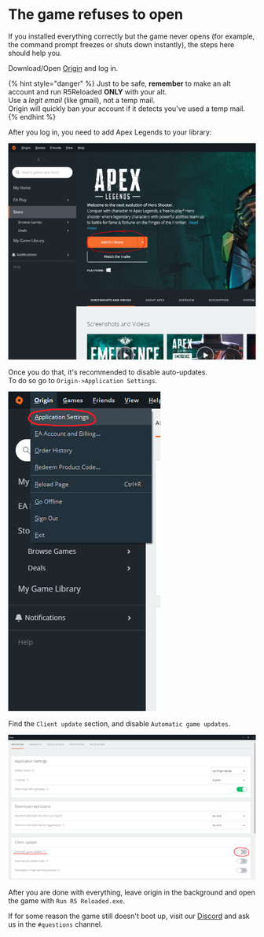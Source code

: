 # The game refuses to open

If you installed everything correctly but the game never opens \(for example, the command prompt freezes or shuts down instantly\), the steps here should help you.

Download/Open [Origin](https://www.origin.com/usa/en-us/store/download) and log in.

{% hint style="danger" %}
Just to be safe, **remember** to make an alt account and run R5Reloaded **ONLY** with your alt.  
Use a _legit email_ \(like gmail\), not a temp mail.  
Origin will quickly ban your account if it detects you've used a temp mail.
{% endhint %}

After you log in, you need to add Apex Legends to your library:

![](../.gitbook/assets/image%20%2819%29.png)

Once you do that, it's recommended to disable auto-updates.  
To do so go to `Origin->Application Settings`.

![](../.gitbook/assets/image%20%2813%29.png)

Find the `Client update` section, and disable `Automatic game updates`.

![](../.gitbook/assets/image%20%2816%29.png)

After you are done with everything, leave origin in the background and open the game with `Run R5 Reloaded.exe`.

If for some reason the game still doesn't boot up, visit our [Discord](https://discord.gg/R5Reloaded) and ask us in the `#questions` channel.

